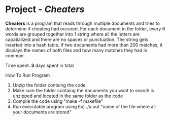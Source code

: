 # Project - *Cheaters*

**Cheaters** is a program that reads through multiple documents and tries to determine if cheating had occured. For each document in the folder, every 6 words are grouped together into 1 string where all the letters are capatialized and there are no spaces or punctuation. The string gets inserted into a hash table. If two documents had more than 200 matches, it displays the names of both files and how many matches they had in common.

Time spent: **3** days spent in total

How To Run Program
1. Unzip the folder containg the code
2. Make sure the folder containg the documents you want to search is unzipped and located in the same    folder as the code
3. Compile the code using "make -f makefile"
4. Run executable program using 
   Ex) ./a.out "name of the file where all your documents are stored"

